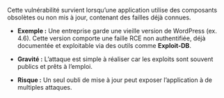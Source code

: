 Cette vulnérabilité survient lorsqu’une application utilise des composants obsolètes ou non mis à jour, contenant des failles déjà connues.

- **Exemple :** Une entreprise garde une vieille version de WordPress (ex. 4.6). Cette version comporte une faille RCE non authentifiée, déjà documentée et exploitable via des outils comme **Exploit-DB**.
    
- **Gravité :** L’attaque est simple à réaliser car les exploits sont souvent publics et prêts à l’emploi.
    
- **Risque :** Un seul oubli de mise à jour peut exposer l’application à de multiples attaques.